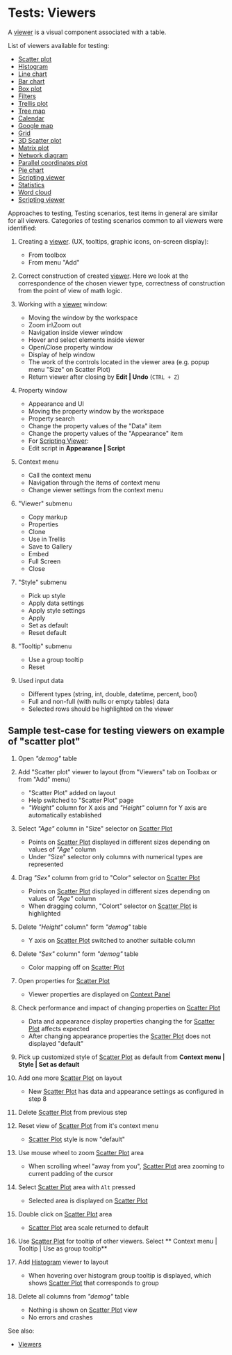 <!-- TITLE: Tests: Viewers -->
<!-- SUBTITLE: -->

# Tests: Viewers

A [viewer](../viewers/viewers.md) is a visual component associated with a table.

List of viewers available for testing:

* [Scatter plot](../viewers/scatter-plot.md)
* [Histogram](../viewers/histogram.md)
* [Line chart](../viewers/line-chart.md)
* [Bar chart](../viewers/bar-chart.md)
* [Box plot](../viewers/box-plot.md)
* [Filters](../viewers/filters.md)
* [Trellis plot](../viewers/trellis-plot.md)
* [Tree map](../viewers/tree-map.md)
* [Calendar](../viewers/calendar.md)
* [Google map](../viewers/google-map.md)
* [Grid](../viewers/grid.md)
* [3D Scatter plot](../viewers/3d-scatter-plot.md)
* [Matrix plot](../viewers/matrix-plot.md)
* [Network diagram](../viewers/network-diagram.md)
* [Parallel coordinates plot](../viewers/pc-plot.md)
* [Pie chart](../viewers/pie-chart.md)
* [Scripting viewer](../viewers/scripting-viewer.md)
* [Statistics](../viewers/statistics.md)
* [Word cloud](../viewers/word-cloud.md)
* [Scripting viewer](../viewers/scripting-viewer.md)

Approaches to testing, Testing scenarios, test items in general are similar for all viewers. Categories of testing
scenarios common to all viewers were identified:

1. Creating a [viewer](../viewers/viewers.md). (UX, tooltips, graphic icons, on-screen display):

    * From toolbox
    * From menu "Add"

2. Correct construction of created [viewer](../viewers/viewers.md). Here we look at the correspondence of the chosen viewer
   type, correctness of construction from the point of view of math logic.

3. Working with a [viewer](../viewers/viewers.md) window:

    * Moving the window by the workspace
    * Zoom in\Zoom out
    * Navigation inside viewer window
    * Hover and select elements inside viewer
    * Open\Close property window
    * Display of help window
    * The work of the controls located in the viewer area (e.g. popup menu "Size" on Scatter Plot)
    * Return viewer after closing by **Edit | Undo** (```CTRL + Z```)

4. Property window

    * Appearance and UI
    * Moving the property window by the workspace
    * Property search
    * Change the property values of the "Data" item
    * Change the property values of the "Appearance" item
    * For [Scripting Viewer](../viewers/scripting-viewer.md):
    * Edit script in **Appearance | Script**

5. Context menu

    * Call the context menu
    * Navigation through the items of context menu
    * Change viewer settings from the context menu

6. "Viewer" submenu

    * Copy markup
    * Properties
    * Clone
    * Use in Trellis
    * Save to Gallery
    * Embed
    * Full Screen
    * Close

7. "Style" submenu

    * Pick up style
    * Apply data settings
    * Apply style settings
    * Apply
    * Set as default
    * Reset default

8. "Tooltip" submenu

    * Use a group tooltip
    * Reset

9. Used input data

    * Different types  (string, int, double, datetime, percent, bool)
    * Full and non-full (with nulls or empty tables) data
    * Selected rows should be highlighted on the viewer

## Sample test-case for testing viewers on example of "scatter plot"

1. Open *"demog"* table

2. Add "Scatter plot" viewer to layout (from "Viewers" tab on Toolbax or from "Add" menu)

    * "Scatter Plot" added on layout
    * Help switched to "Scatter Plot" page
    * *"Weight"* column for X axis and *"Height"* column for Y axis are automatically established

3. Select *"Age"* column in "Size" selector on [Scatter Plot](../viewers/scatter-plot.md)

    * Points on [Scatter Plot](../viewers/scatter-plot.md) displayed in different sizes depending on values ​​of *"Age"*
      column
    * Under "Size" selector only columns with numerical types are represented

4. Drag *"Sex"* column from grid to "Color" selector on [Scatter Plot](../viewers/scatter-plot.md)

    * Points on [Scatter Plot](../viewers/scatter-plot.md) displayed in different sizes depending on values ​​of *"Age"*
      column
    * When dragging column, "Colort" selector on [Scatter Plot](../viewers/scatter-plot.md)
      is highlighted

5. Delete *"Height"* column" form *"demog"* table

    * Y axis on [Scatter Plot](../viewers/scatter-plot.md) switched to another suitable column

6. Delete *"Sex"* column" form *"demog"* table

    * Color mapping off on [Scatter Plot](../viewers/scatter-plot.md)

7. Open properties for [Scatter Plot](../viewers/scatter-plot.md)

    * Viewer properties are displayed on [Context Panel](../../datagrok/navigation.md#context-panel)

8. Check performance and impact of changing properties on [Scatter Plot](../viewers/scatter-plot.md)

    * Data and appearance display properties changing the for  [Scatter Plot](../viewers/scatter-plot.md) affects
      expected
    * After changing appearance properties the [Scatter Plot](../viewers/scatter-plot.md)
      does not displayed "default"

9. Pick up customized style of [Scatter Plot](../viewers/scatter-plot.md) as default from **Context menu | Style | Set
   as default**

10. Add one more [Scatter Plot](../viewers/scatter-plot.md) on layout

    * New [Scatter Plot](../viewers/scatter-plot.md) has data and appearance settings as configured in step 8

11. Delete [Scatter Plot](../viewers/scatter-plot.md) from previous step

12. Reset view of [Scatter Plot](../viewers/scatter-plot.md) from it's context menu

    * [Scatter Plot](../viewers/scatter-plot.md) style is now "default"

13. Use mouse wheel to zoom [Scatter Plot](../viewers/scatter-plot.md) area

    * When scrolling wheel "away from you", [Scatter Plot](../viewers/scatter-plot.md) area zooming to current padding
      of the cursor

14. Select [Scatter Plot](../viewers/scatter-plot.md) area with ```Alt``` pressed

    * Selected area is displayed on [Scatter Plot](../viewers/scatter-plot.md)

15. Double click on [Scatter Plot](../viewers/scatter-plot.md) area

    * [Scatter Plot](../viewers/scatter-plot.md) area scale returned to default

16. Use [Scatter Plot](../viewers/scatter-plot.md) for tooltip of other viewers. Select **
    Context menu | Tooltip | Use as group tooltip**

17. Add [Histogram](../viewers/histogram.md) viewer to layout

    * When hovering over histogram group tooltip is displayed, which shows [Scatter Plot](../viewers/scatter-plot.md)
      that corresponds to group

18. Delete all columns from *"demog"* table

    * Nothing is shown on [Scatter Plot](../viewers/scatter-plot.md) view
    * No errors and crashes

See also:

* [Viewers](../viewers/viewers.md)
